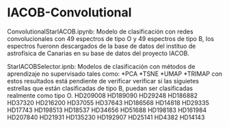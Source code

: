 # IACOB-Convolutional

ConvolutionalStarIACOB.ipynb: Modelo de clasificación con redes convolucionales con 49 espectros de tipo O y 49 espectros de tipo B, los espectros fueronn descargados de la base de datos del instituo de astrofísica de Canarias en su base de datos del proyecto IACOB.

StarIACOBSelector.ipnb: Modelos de clasificación con métodos de aprendizaje no supervisado tales como:
*PCA
*TSNE
*UMAP
*TRIMAP
con estos resultados está pendiente de verificar verificar si las siguietes estrellas que están clasificadas de tipo B, puedan ser clasificadas realmente como tipo O.
HD209008
HD189090
HD29248
HD186882
HD37320
HD216200
HD37055
HD37643
HD186568
HD14818
HD29335
HD17743
HD198513
HD18537
HD34656
HD51688
HD198183
HD161984
HD207840
HD21931
HD135230
HD192907
HD25141
HD4382
HD14143


